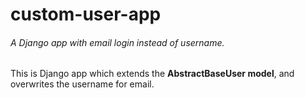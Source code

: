 # custom-user-app
###### A Django app with email login instead of username.

This is Django app which extends the **AbstractBaseUser model**, and overwrites the username for email.


